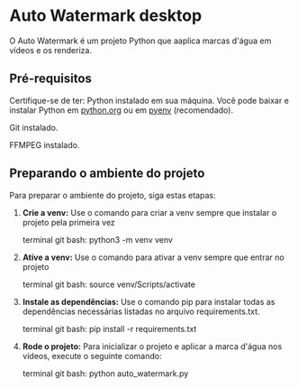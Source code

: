 # Auto Watermark desktop

O Auto Watermark é um projeto Python que aaplica marcas d'água em vídeos e os renderiza.

## Pré-requisitos

Certifique-se de ter:
 Python instalado em sua máquina. Você pode baixar e instalar Python em [python.org](https://www.python.org/) ou em [pyenv](https://github.com/pyenv/pyenv) (recomendado).

 Git instalado.

 FFMPEG instalado.

## Preparando o ambiente do projeto

Para preparar o ambiente do projeto, siga estas etapas:

1. **Crie a venv:**
   Use o comando para criar a venv sempre que instalar o projeto pela primeira vez

   terminal git bash:
   python3 -m venv venv

2. **Ative a venv:**
   Use o comando para ativar a venv sempre que entrar no projeto

   terminal git bash:
   source venv/Scripts/activate

3. **Instale as dependências:**
   Use o comando pip para instalar todas as dependências necessárias listadas no arquivo requirements.txt.

   terminal git bash:
   pip install -r requirements.txt

4. **Rode o projeto:**
   Para inicializar o projeto e aplicar a marca d'água nos vídeos, execute o seguinte comando:

   terminal git bash:
   python auto_watermark.py